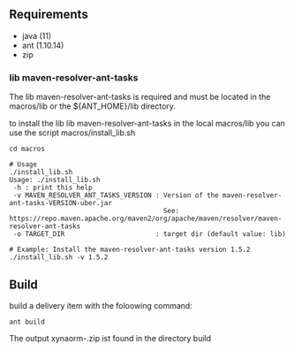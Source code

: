 ## Requirements
* java (11)
* ant (1.10.14)
* zip

### lib maven-resolver-ant-tasks

The lib maven-resolver-ant-tasks is required and must be located in the macros/lib or the ${ANT_HOME}/lib directory.

to install the lib lib maven-resolver-ant-tasks in the local macros/lib you can use the script macros/install_lib.sh

```
cd macros

# Usage
./install_lib.sh
Usage: ./install_lib.sh
 -h : print this help
 -v MAVEN_RESOLVER_ANT_TASKS_VERSION : Version of the maven-resolver-ant-tasks-VERSION-uber.jar
                                       See: https://repo.maven.apache.org/maven2/org/apache/maven/resolver/maven-resolver-ant-tasks
 -o TARGET_DIR                       : target dir (default value: lib)

# Example: Install the maven-resolver-ant-tasks version 1.5.2
./install_lib.sh -v 1.5.2

```

## Build

build a delivery item with the foloowing command:

```
ant build
```

The output xynaorm-<VERSION>.zip ist found in the directory build
